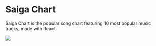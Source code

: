 # Saiga Chart

Saiga Chart is the popular song chart featuring 10 most popular music tracks, made with React.

![](src/img/saiga-chart.gif)
